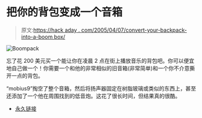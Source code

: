# 把你的背包变成一个音箱

> 原文:[https://hack aday . com/2005/04/07/convert-your-backpack-into-a-boom box/](https://hackaday.com/2005/04/07/convert-your-backpack-into-a-boombox/)

![Boompack](img/ef352e2697d4f1636cc502e93d412fe3.png)

忘了花 200 美元买一个能让你在凌晨 2 点在街上播放音乐的背包吧。你可以便宜地自己做一个！你需要一个和他的非常相似的旧音箱(非常简单)和一个你不介意撕开一点的背包。

“mobius9”掏空了整个音箱，然后将扬声器固定在树脂玻璃或类似的东西上，甚至还添加了一个他在周围找到的低音炮。这花了很长时间，但结果真的很酷。

*   [永久链接](http://forums.bit-tech.net/showthread.php?t=81239)